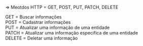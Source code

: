  
 => Meotdos HTTP = GET, POST, PUT, PATCH, DELETE

GET = Buscar informações <br/>
POST = Cadastrar informações <br/>
PUT = Atualizar uma informação de uma entidade <br/>
PATCH = Atualizar uma informação especifica de uma entidade <br/>
DELETE = Deletar uma informação
